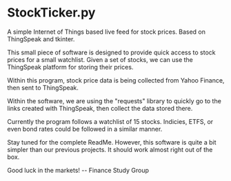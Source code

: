 # StockTicker.py
A simple Internet of Things based live feed for stock prices. Based on ThingSpeak and tkinter.

This small piece of software is designed to provide quick access to stock prices for a small watchlist.
Given a set of stocks, we can use the ThingSpeak platform for storing their prices.

Within this program, stock price data is being collected from Yahoo Finance, then sent to ThingSpeak.

Within the software, we are using the "requests" library to quickly go to the links created with ThingSpeak, then collect the data stored there.

Currently the program follows a watchlist of 15 stocks.
Indicies, ETFS, or even bond rates could be followed in a similar manner.

Stay tuned for the complete ReadMe.
However, this software is quite a bit simpler than our previous projects. It should work almost right out of the box.

Good luck in the markets!
-- Finance Study Group
